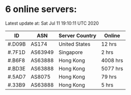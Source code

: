 # 6 online servers:

Latest update at: Sat Jul 11 19:10:11 UTC 2020

| ID | ASN | Server Country | Online |
| -- | --- | -------------- | ------ |
| #.D09B | AS174 | United States | 12 hrs |
| #.7F1D | AS63949 | Singapore | 2 hrs |
| #.B6F8 | AS63888 | Hong Kong | 4008 hrs |
| #.BD3E | AS63888 | Hong Kong | 5077 hrs |
| #.5AD7 | AS8075 | Hong Kong | 79 hrs |
| #.33B9 | AS63888 | Hong Kong | 5 hrs |


